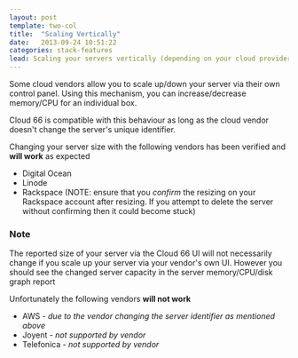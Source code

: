 ```yaml
---
layout: post
template: two-col
title:  "Scaling Vertically"
date:   2013-09-24 10:51:22
categories: stack-features
lead: Scaling your servers vertically (depending on your cloud provider)
---
```



Some cloud vendors allow you to scale up/down your server via their own control panel.
Using this mechanism, you can increase/decrease memory/CPU for an individual box.

Cloud 66 is compatible with this behaviour as long as the cloud vendor doesn't change the server's unique identifier.

Changing your server size with the following vendors has been verified and **will work** as expected

 - Digital Ocean
 - Linode
 - Rackspace (NOTE: ensure that you *confirm* the resizing on your Rackspace account after resizing. If you attempt to delete the server without confirming then it could become stuck)

<div class="notice">
 		<h3>Note</h3>
 		<p>The reported size of your server via the Cloud 66 UI will not necessarily change if you scale up your server via your vendor's own UI. However you should see the changed server capacity in the server memory/CPU/disk graph report</p>
 </div>

 Unfortunately the following vendors **will not work**

 - AWS - *due to the vendor changing the server identifier as mentioned above*
 - Joyent - *not supported by vendor*
 - Telefonica - *not supported by vendor*

